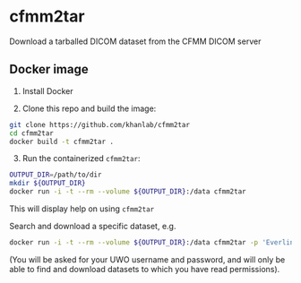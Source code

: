 # cfmm2tar

Download a tarballed DICOM dataset from the CFMM DICOM server

## Docker image

1. Install Docker

2. Clone this repo and build the image:

```bash
git clone https://github.com/khanlab/cfmm2tar
cd cfmm2tar
docker build -t cfmm2tar .
```

3. Run the containerized `cfmm2tar`:

```bash
OUTPUT_DIR=/path/to/dir
mkdir ${OUTPUT_DIR}
docker run -i -t --rm --volume ${OUTPUT_DIR}:/data cfmm2tar
```

This will display help on using `cfmm2tar`

Search and download a specific dataset, e.g.

```bash
docker run -i -t --rm --volume ${OUTPUT_DIR}:/data cfmm2tar -p 'Everling^Marmoset' -d '20180803' /data
```

(You will be asked for your UWO username and password, and will only be able to find and download datasets to which you have read permissions).